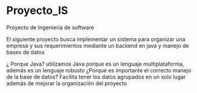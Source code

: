 # Proyecto_IS
Proyecto de Ingenieria de software

El siguiente proyecto busca implementar un sistema para organizar una empresa y sus requerimientos  mediante un backend en java y manejo de bases de datos

¿ Porque Java?
utilizamos Java porque es un lenguaje multiplataforma, además es un lenguaje robusto 
¿Porque es importante el correcto manejo de la base de datos?
Facilita tener los datos agrupados en un solo lugar además de mejorar la organización del proyecto
